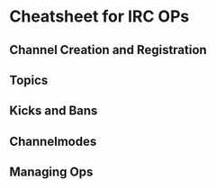 # Cheatsheet for IRC OPs

## Channel Creation and Registration


## Topics


## Kicks and Bans


## Channelmodes


## Managing Ops
